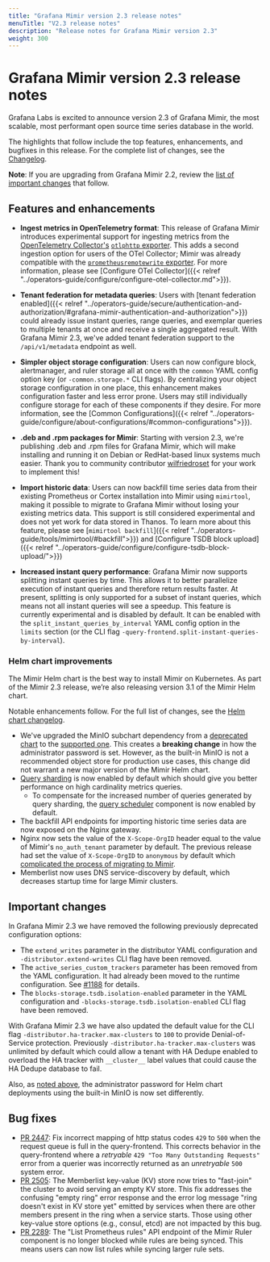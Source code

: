 ```yaml
---
title: "Grafana Mimir version 2.3 release notes"
menuTitle: "V2.3 release notes"
description: "Release notes for Grafana Mimir version 2.3"
weight: 300
---
```


# Grafana Mimir version 2.3 release notes

Grafana Labs is excited to announce version 2.3 of Grafana Mimir, the most scalable, most performant open source time series database in the world.

The highlights that follow include the top features, enhancements, and bugfixes in this release. For the complete list of changes, see the [Changelog](https://github.com/grafana/mimir/blob/main/CHANGELOG.md).

**Note**: If you are upgrading from Grafana Mimir 2.2, review the [list of important changes](#important-changes) that follow.

## Features and enhancements

- **Ingest metrics in OpenTelemetry format**:
  This release of Grafana Mimir introduces experimental support for ingesting metrics from the [OpenTelemetry Collector's](https://opentelemetry.io/docs/collector/) [`otlphttp` exporter](https://github.com/open-telemetry/opentelemetry-collector/blob/main/exporter/otlphttpexporter/README.md). This adds a second ingestion option for users of the OTel Collector; Mimir was already compatible with the [`prometheusremotewrite` exporter](https://github.com/open-telemetry/opentelemetry-collector-contrib/tree/main/exporter/prometheusremotewriteexporter). For more information, please see [Configure OTel Collector]({{< relref "../operators-guide/configure/configure-otel-collector.md">}}).

- **Tenant federation for metadata queries**:
  Users with [tenant federation enabled]({{< relref "../operators-guide/secure/authentication-and-authorization/#grafana-mimir-authentication-and-authorization">}}) could already issue instant queries, range queries, and exemplar queries to multiple tenants at once and receive a single aggregated result. With Grafana Mimir 2.3, we've added tenant federation support to the `/api/v1/metadata` endpoint as well.

- **Simpler object storage configuration**:
  Users can now configure block, alertmanager, and ruler storage all at once with the `common` YAML config option key (or `-common.storage.*` CLI flags). By centralizing your object storage configuration in one place, this enhancement makes configuration faster and less error prone. Users may still individually configure storage for each of these components if they desire. For more information, see the [Common Configurations]({{< relref "../operators-guide/configure/about-configurations/#common-configurations">}}).

- **.deb and .rpm packages for Mimir**:
  Starting with version 2.3, we're publishing .deb and .rpm files for Grafana Mimir, which will make installing and running it on Debian or RedHat-based linux systems much easier. Thank you to community contributor [wilfriedroset](https://github.com/wilfriedroset) for your work to implement this!

- **Import historic data**:
  Users can now backfill time series data from their existing Prometheus or Cortex installation into Mimir using `mimirtool`, making it possible to migrate to Grafana Mimir without losing your existing metrics data. This support is still considered experimental and does not yet work for data stored in Thanos. To learn more about this feature, please see [`mimirtool backfill`]({{< relref "../operators-guide/tools/mimirtool/#backfill">}}) and [Configure TSDB block upload]({{< relref "../operators-guide/configure/configure-tsdb-block-upload/">}})

- **Increased instant query performance**:
  Grafana Mimir now supports splitting instant queries by time. This allows it to better parallelize execution of instant queries and therefore return results faster. At present, splitting is only supported for a subset of instant queries, which means not all instant queries will see a speedup. This feature is currently experimental and is disabled by default. It can be enabled with the `split_instant_queries_by_interval` YAML config option in the `limits` section (or the CLI flag `-query-frontend.split-instant-queries-by-interval`).

### Helm chart improvements

The Mimir Helm chart is the best way to install Mimir on Kubernetes. As part of the Mimir 2.3 release, we’re also releasing version 3.1 of the Mimir Helm chart.

Notable enhancements follow. For the full list of changes, see the [Helm chart changelog](https://github.com/grafana/mimir/tree/main/operations/helm/charts/mimir-distributed/CHANGELOG.md).

- We've upgraded the MinIO subchart dependency from a [deprecated chart](https://helm.min.io/) to the [supported one](https://charts.min.io/). This creates a **breaking change** in how the administrator password is set. However, as the built-in MinIO is not a recommended object store for production use cases, this change did not warrant a new major version of the Mimir Helm chart.
- [Query sharding](https://grafana.com/docs/mimir/latest/operators-guide/architecture/query-sharding/) is now enabled by default which should give you better performance on high cardinality metrics queries.
  - To compensate for the increased number of queries generated by query sharding, the [query scheduler](https://grafana.com/docs/mimir/latest/operators-guide/architecture/components/query-scheduler/) component is now enabled by default.
- The backfill API endpoints for importing historic time series data are now exposed on the Nginx gateway.
- Nginx now sets the value of the `X-Scope-OrgID` header equal to the value of Mimir's `no_auth_tenant` parameter by default. The previous release had set the value of `X-Scope-OrgID` to `anonymous` by default which [complicated the process of migrating to Mimir](https://github.com/grafana/mimir/issues/2563).
- Memberlist now uses DNS service-discovery by default, which decreases startup time for large Mimir clusters.

## Important changes

In Grafana Mimir 2.3 we have removed the following previously deprecated configuration options:

- The `extend_writes` parameter in the distributor YAML configuration and `-distributor.extend-writes` CLI flag have been removed.
- The `active_series_custom_trackers` parameter has been removed from the YAML configuration. It had already been moved to the runtime configuration. See [#1188](https://github.com/grafana/mimir/pull/1188) for details.
- The `blocks-storage.tsdb.isolation-enabled` parameter in the YAML configuration and `-blocks-storage.tsdb.isolation-enabled` CLI flag have been removed.

With Grafana Mimir 2.3 we have also updated the default value for the CLI flag `-distributor.ha-tracker.max-clusters` to `100` to provide Denial-of-Service protection. Previously `-distributor.ha-tracker.max-clusters` was unlimited by default which could allow a tenant with HA Dedupe enabled to overload the HA tracker with `__cluster__` label values that could cause the HA Dedupe database to fail.

Also, as [noted above](#helm-chart-improvements), the administrator password for Helm chart deployments using the built-in MinIO is now set differently.

## Bug fixes

- [PR 2447](https://github.com/grafana/mimir/pull/2447): Fix incorrect mapping of http status codes `429` to `500` when the request queue is full in the query-frontend. This corrects behavior in the query-frontend where a _retryable_ `429 "Too Many Outstanding Requests"` error from a querier was incorrectly returned as an _unretryable_ `500` system error.
- [PR 2505](https://github.com/grafana/mimir/pull/2505): The Memberlist key-value (KV) store now tries to "fast-join" the cluster to avoid serving an empty KV store. This fix addresses the confusing "empty ring" error response and the error log message "ring doesn't exist in KV store yet" emitted by services when there are other members present in the ring when a service starts. Those using other key-value store options (e.g., consul, etcd) are not impacted by this bug.
- [PR 2289](https://github.com/grafana/mimir/pull/2289): The "List Prometheus rules" API endpoint of the Mimir Ruler component is no longer blocked while rules are being synced. This means users can now list rules while syncing larger rule sets.
